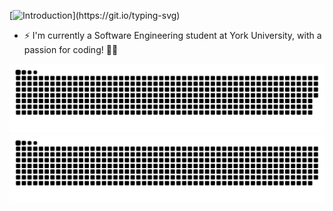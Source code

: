 [![Introduction](https://readme-typing-svg.demolab.com?font=Jetbrains+Mono&size=26&duration=2500&color=00FFFF&multiline=true&repeat=false&width=435&height=75&lines=hi!;i'm+Mohammad.)](https://git.io/typing-svg)
- ⚡ I'm currently a Software Engineering student at York University, with a passion for coding! 🧑‍💻

![Contributions](https://github.com/mahfoozm/mahfoozm/blob/output/github-contribution-grid-snake.svg#gh-light-mode-only)
![Contributions](https://github.com/mahfoozm/mahfoozm/blob/output/github-contribution-grid-snake-dark.svg#gh-dark-mode-only)

<!-- Playing CTF's at spare time
#- Currently learning Web Development by Self
#- Personal website [link](https://www.0xabdulkhalid.ml)
#- I’m currently open for an Intern or a new job opportunity, this is [my resume](https://read.cv/0xabdulkhalid)-->
